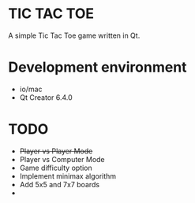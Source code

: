 # TIC TAC TOE
A simple Tic Tac Toe game written in Qt. 

<h1> Development environment </h1>
<ul>  
  <li> io/mac </li>
  <li> Qt Creator 6.4.0 </li>
</ul>

<h1> TODO </h1>
<ul>
  <li> <s> Player vs Player Mode </s> </li>
  <li> Player vs Computer Mode </li>
  <li> Game difficulty option 
      <li> Implement minimax algorithm </li>
  </li>
  <li >Add 5x5 and 7x7 boards <li>
  
</ul>


